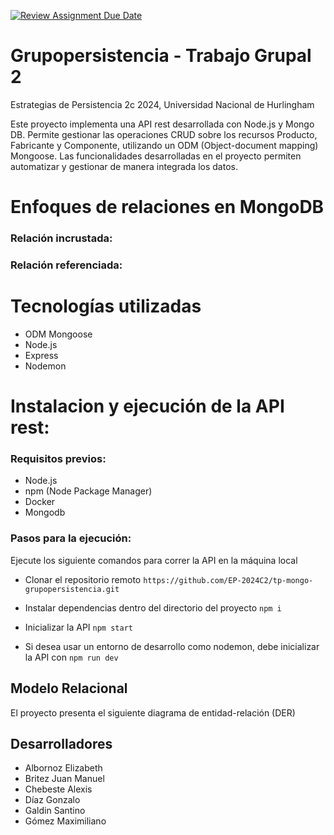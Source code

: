 [![Review Assignment Due Date](https://classroom.github.com/assets/deadline-readme-button-22041afd0340ce965d47ae6ef1cefeee28c7c493a6346c4f15d667ab976d596c.svg)](https://classroom.github.com/a/QBnwEJ5z)

# Grupopersistencia - Trabajo Grupal 2

Estrategias de Persistencia 2c 2024, Universidad Nacional de Hurlingham

Este proyecto implementa una API rest desarrollada con Node.js y Mongo DB. Permite gestionar las operaciones CRUD sobre los recursos Producto, Fabricante y Componente, utilizando un ODM (Object-document mapping) Mongoose. Las funcionalidades desarrolladas en el proyecto permiten automatizar y gestionar de manera integrada los datos.

# Enfoques de relaciones en MongoDB

### Relación incrustada:

### Relación referenciada:

# Tecnologías utilizadas

- ODM Mongoose
- Node.js
- Express
- Nodemon

# Instalacion y ejecución de la API rest:

### Requisitos previos:

- Node.js
- npm (Node Package Manager)
- Docker
- Mongodb

### Pasos para la ejecución:

Ejecute los siguiente comandos para correr la API en la máquina local

- Clonar el repositorio remoto
  `https://github.com/EP-2024C2/tp-mongo-grupopersistencia.git`

- Instalar dependencias dentro del directorio del proyecto
  `npm i`

- Inicializar la API
  `npm start`

- Si desea usar un entorno de desarrollo como nodemon, debe inicializar la API con
  `npm run dev`

## Modelo Relacional

El proyecto presenta el siguiente diagrama de entidad-relación (DER)

## Desarrolladores

- Albornoz Elizabeth
- Britez Juan Manuel
- Chebeste Alexis
- Díaz Gonzalo
- Galdin Santino
- Gómez Maximiliano
